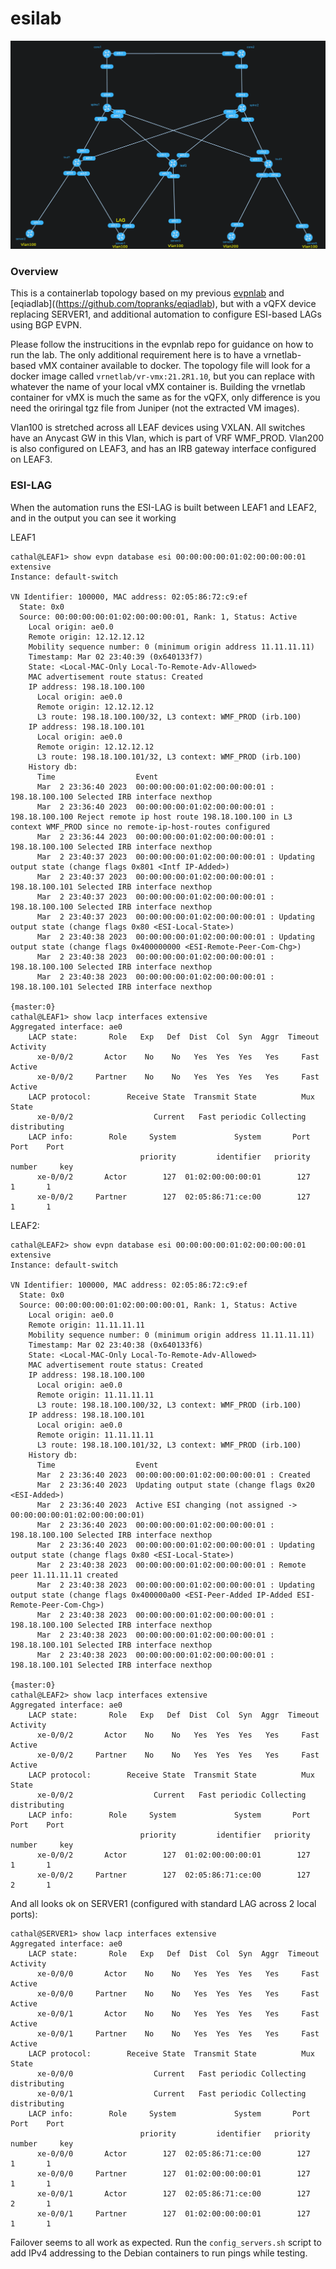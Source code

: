 # esilab

![esilab topology](https://raw.githubusercontent.com/topranks/esilab/main/diagram.png)

### Overview

This is a containerlab topology based on my previous [evpnlab](https://github.com/topranks/evpnlab) and [eqiadlab]((https://github.com/topranks/eqiadlab), but with a vQFX device replacing SERVER1, and additional automation to configure ESI-based LAGs using BGP EVPN.

Please follow the instrucitions in the evpnlab repo for guidance on how to run the lab.  The only additional requirement here is to have a vrnetlab-based vMX container available to docker.  The topology file will look for a docker image called `vrnetlab/vr-vmx:21.2R1.10`, but you can replace with whatever the name of your local vMX container is.  Building the vrnetlab container for vMX is much the same as for the vQFX, only difference is you need the oriringal tgz file from Juniper (not the extracted VM images).

Vlan100 is stretched across all LEAF devices using VXLAN.  All switches have an Anycast GW in this Vlan, which is part of VRF WMF_PROD.  Vlan200 is also configured on LEAF3, and has an IRB gateway interface configured on LEAF3.

### ESI-LAG

When the automation runs the ESI-LAG is built between LEAF1 and LEAF2, and in the output you can see it working

LEAF1
```
cathal@LEAF1> show evpn database esi 00:00:00:00:01:02:00:00:00:01 extensive 
Instance: default-switch

VN Identifier: 100000, MAC address: 02:05:86:72:c9:ef
  State: 0x0
  Source: 00:00:00:00:01:02:00:00:00:01, Rank: 1, Status: Active
    Local origin: ae0.0
    Remote origin: 12.12.12.12
    Mobility sequence number: 0 (minimum origin address 11.11.11.11)
    Timestamp: Mar 02 23:40:39 (0x640133f7)
    State: <Local-MAC-Only Local-To-Remote-Adv-Allowed>
    MAC advertisement route status: Created
    IP address: 198.18.100.100
      Local origin: ae0.0
      Remote origin: 12.12.12.12
      L3 route: 198.18.100.100/32, L3 context: WMF_PROD (irb.100)
    IP address: 198.18.100.101
      Local origin: ae0.0
      Remote origin: 12.12.12.12
      L3 route: 198.18.100.101/32, L3 context: WMF_PROD (irb.100)
    History db: 
      Time                  Event
      Mar  2 23:36:40 2023  00:00:00:00:01:02:00:00:00:01 : 198.18.100.100 Selected IRB interface nexthop
      Mar  2 23:36:40 2023  00:00:00:00:01:02:00:00:00:01 : 198.18.100.100 Reject remote ip host route 198.18.100.100 in L3 context WMF_PROD since no remote-ip-host-routes configured
      Mar  2 23:36:44 2023  00:00:00:00:01:02:00:00:00:01 : 198.18.100.100 Selected IRB interface nexthop
      Mar  2 23:40:37 2023  00:00:00:00:01:02:00:00:00:01 : Updating output state (change flags 0x801 <Intf IP-Added>)
      Mar  2 23:40:37 2023  00:00:00:00:01:02:00:00:00:01 : 198.18.100.101 Selected IRB interface nexthop
      Mar  2 23:40:37 2023  00:00:00:00:01:02:00:00:00:01 : 198.18.100.100 Selected IRB interface nexthop
      Mar  2 23:40:37 2023  00:00:00:00:01:02:00:00:00:01 : Updating output state (change flags 0x80 <ESI-Local-State>)
      Mar  2 23:40:38 2023  00:00:00:00:01:02:00:00:00:01 : Updating output state (change flags 0x400000000 <ESI-Remote-Peer-Com-Chg>)
      Mar  2 23:40:38 2023  00:00:00:00:01:02:00:00:00:01 : 198.18.100.100 Selected IRB interface nexthop
      Mar  2 23:40:38 2023  00:00:00:00:01:02:00:00:00:01 : 198.18.100.101 Selected IRB interface nexthop

{master:0}
cathal@LEAF1> show lacp interfaces extensive 
Aggregated interface: ae0
    LACP state:       Role   Exp   Def  Dist  Col  Syn  Aggr  Timeout  Activity
      xe-0/0/2       Actor    No    No   Yes  Yes  Yes   Yes     Fast    Active
      xe-0/0/2     Partner    No    No   Yes  Yes  Yes   Yes     Fast    Active
    LACP protocol:        Receive State  Transmit State          Mux State 
      xe-0/0/2                  Current   Fast periodic Collecting distributing
    LACP info:        Role     System             System       Port     Port    Port 
                             priority         identifier   priority   number     key 
      xe-0/0/2       Actor        127  01:02:00:00:00:01        127        1       1
      xe-0/0/2     Partner        127  02:05:86:71:ce:00        127        1       1
```

LEAF2:
```
cathal@LEAF2> show evpn database esi 00:00:00:00:01:02:00:00:00:01 extensive 
Instance: default-switch

VN Identifier: 100000, MAC address: 02:05:86:72:c9:ef
  State: 0x0
  Source: 00:00:00:00:01:02:00:00:00:01, Rank: 1, Status: Active
    Local origin: ae0.0
    Remote origin: 11.11.11.11
    Mobility sequence number: 0 (minimum origin address 11.11.11.11)
    Timestamp: Mar 02 23:40:38 (0x640133f6)
    State: <Local-MAC-Only Local-To-Remote-Adv-Allowed>
    MAC advertisement route status: Created
    IP address: 198.18.100.100
      Local origin: ae0.0
      Remote origin: 11.11.11.11
      L3 route: 198.18.100.100/32, L3 context: WMF_PROD (irb.100)
    IP address: 198.18.100.101
      Local origin: ae0.0
      Remote origin: 11.11.11.11
      L3 route: 198.18.100.101/32, L3 context: WMF_PROD (irb.100)
    History db: 
      Time                  Event
      Mar  2 23:36:40 2023  00:00:00:00:01:02:00:00:00:01 : Created
      Mar  2 23:36:40 2023  Updating output state (change flags 0x20 <ESI-Added>)
      Mar  2 23:36:40 2023  Active ESI changing (not assigned -> 00:00:00:00:01:02:00:00:00:01)
      Mar  2 23:36:40 2023  00:00:00:00:01:02:00:00:00:01 : 198.18.100.100 Selected IRB interface nexthop
      Mar  2 23:36:40 2023  00:00:00:00:01:02:00:00:00:01 : Updating output state (change flags 0x80 <ESI-Local-State>)
      Mar  2 23:40:38 2023  00:00:00:00:01:02:00:00:00:01 : Remote peer 11.11.11.11 created
      Mar  2 23:40:38 2023  00:00:00:00:01:02:00:00:00:01 : Updating output state (change flags 0x400000a00 <ESI-Peer-Added IP-Added ESI-Remote-Peer-Com-Chg>)
      Mar  2 23:40:38 2023  00:00:00:00:01:02:00:00:00:01 : 198.18.100.100 Selected IRB interface nexthop
      Mar  2 23:40:38 2023  00:00:00:00:01:02:00:00:00:01 : 198.18.100.101 Selected IRB interface nexthop
      Mar  2 23:40:38 2023  00:00:00:00:01:02:00:00:00:01 : 198.18.100.101 Selected IRB interface nexthop

{master:0}
cathal@LEAF2> show lacp interfaces extensive 
Aggregated interface: ae0
    LACP state:       Role   Exp   Def  Dist  Col  Syn  Aggr  Timeout  Activity
      xe-0/0/2       Actor    No    No   Yes  Yes  Yes   Yes     Fast    Active
      xe-0/0/2     Partner    No    No   Yes  Yes  Yes   Yes     Fast    Active
    LACP protocol:        Receive State  Transmit State          Mux State 
      xe-0/0/2                  Current   Fast periodic Collecting distributing
    LACP info:        Role     System             System       Port     Port    Port 
                             priority         identifier   priority   number     key 
      xe-0/0/2       Actor        127  01:02:00:00:00:01        127        1       1
      xe-0/0/2     Partner        127  02:05:86:71:ce:00        127        2       1
```

And all looks ok on SERVER1 (configured with standard LAG across 2 local ports):
```
cathal@SERVER1> show lacp interfaces extensive 
Aggregated interface: ae0
    LACP state:       Role   Exp   Def  Dist  Col  Syn  Aggr  Timeout  Activity
      xe-0/0/0       Actor    No    No   Yes  Yes  Yes   Yes     Fast    Active
      xe-0/0/0     Partner    No    No   Yes  Yes  Yes   Yes     Fast    Active
      xe-0/0/1       Actor    No    No   Yes  Yes  Yes   Yes     Fast    Active
      xe-0/0/1     Partner    No    No   Yes  Yes  Yes   Yes     Fast    Active
    LACP protocol:        Receive State  Transmit State          Mux State 
      xe-0/0/0                  Current   Fast periodic Collecting distributing
      xe-0/0/1                  Current   Fast periodic Collecting distributing
    LACP info:        Role     System             System       Port     Port    Port 
                             priority         identifier   priority   number     key 
      xe-0/0/0       Actor        127  02:05:86:71:ce:00        127        1       1
      xe-0/0/0     Partner        127  01:02:00:00:00:01        127        1       1
      xe-0/0/1       Actor        127  02:05:86:71:ce:00        127        2       1
      xe-0/0/1     Partner        127  01:02:00:00:00:01        127        1       1
```

Failover seems to all work as expected.  Run the `config_servers.sh` script to add IPv4 addressing to the Debian containers to run pings while testing.

